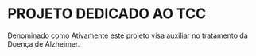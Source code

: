 # PROJETO DEDICADO AO TCC 

Denominado como Ativamente este projeto visa auxiliar no tratamento da Doença de Alzheimer. 
